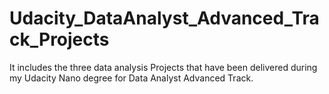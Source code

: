 # Udacity_DataAnalyst_Advanced_Track_Projects
It includes the three data analysis Projects that have been delivered during my Udacity Nano degree for Data Analyst Advanced Track.
